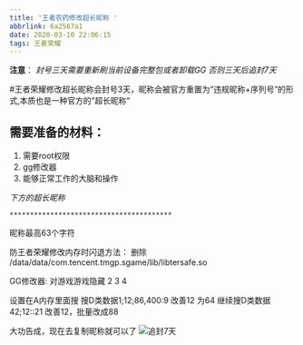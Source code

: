 ```yaml
---
title: '王者农药修改超长昵称 '
abbrlink: 6a2567a1
date: 2020-03-10 22:06:15
tags: 王者荣耀
---
```

**注意**：
*封号三天需要重新刷当前设备完整包或者卸载GG*
*否则三天后追封7天*
<!-- more -->
#王者荣耀修改超长昵称会封号3天，昵称会被官方重置为“违规昵称+序列号”的形式,本质也是一种官方的”超长昵称“
## 需要准备的材料：
1. 需要root权限
2. gg修改器
3. 能够正常工作的大脑和操作

*下方的超长昵称*
```
****************************************
```
昵称最高63个字符

防王者荣耀修改内存时闪退方法：
删除
/data/data/com.tencent.tmgp.sgame/lib/libtersafe.so

GG修改器:
对游戏游戏隐藏 2 3 4

设置在A内存里面搜
搜D类数据1;12;86,400:9
改善12 为64
继续搜D类数据42;12::21
改善12，批量改成88

大功告成，现在去复制昵称就可以了
![追封7天](https://s1.ax1x.com/2020/03/15/83Tx2j.jpg)
